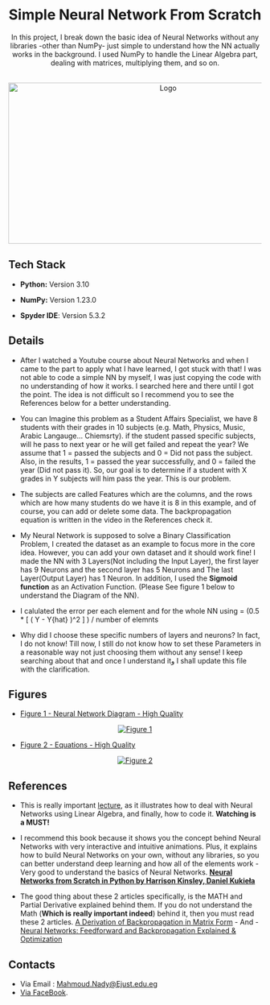
<h1 align="center">Simple Neural Network From Scratch</h1>
<div>
  <p align="center">
    In this project, I break down the basic idea of Neural Networks without any libraries -other than NumPy- just simple to understand how the NN actually works in the background. I used NumPy to handle the Linear Algebra part, dealing with matrices, multiplying them, and so on. 
    <br />
  </p>
</div>

<br />
<div align="center">
  <a href="https://i.imgur.com/uSRVsmx.png">
    <img src="https://i.imgur.com/uSRVsmx.png" alt="Logo" width="620" height="320">
  </a>

<br />
</div>

## Tech Stack

* **Python:** Version 3.10

* **NumPy:** Version 1.23.0

* **Spyder IDE**: Version 5.3.2

## Details

* After I watched a Youtube course about Neural Networks and when I came to the part to apply what I have learned, I got stuck with that! I was not able to code a simple NN by myself, I was just copying the code with no understanding of how it works. I searched here and there until I got the point. The idea is not difficult so I recommend you to see the References below for a better understanding.

* You can Imagine this problem as a Student Affairs Specialist, we have 8 students with their grades in 10 subjects (e.g. Math, Physics, Music, Arabic Langauge... Chiemsrty). if the student passed specific subjects, will he pass to next year or he will get failed and repeat the year? We assume that 1 = passed the subjects and 0 = Did not pass the subject. Also, in the results, 1 = passed the year successfully, and 0 = failed the year (Did not pass it). So, our goal is to determine if a student with X grades in Y subjects will him pass the year. This is our problem.

* The subjects are called Features which are the columns, and the rows which are how many students do we have it is 8 in this example, and of course, you can add or delete some data. The backpropagation equation is written in the video in the References check it.

* My Neural Network is supposed to solve a Binary Classification Problem, I created the dataset as an example to focus more in the core idea. However, you can add your own dataset and it should work fine! I made the NN with 3 Layers(Not including the Input Layer), the first layer has 9 Neurons and the second layer has 5 Neurons and The last Layer(Output Layer) has 1 Neuron. In addition, I used the __Sigmoid function__ as an Activation Function. (Please See figure 1 below to understand the Diagram of the NN).

* I calulated the error per each element and for the whole NN using = (0.5 * [ ( Y - Y{hat} )^2 ] ) / number of elemnts

* Why did I choose these specific numbers of layers and neurons? In fact, I do not know! Till now, I still do not know how to set these Parameters in a reasonable way not just choosing them without any sense! I keep searching about that and once I understand itو I shall update this file with the clarification.

## Figures
* [Figure 1 - Neural Network Diagram - High Quality](https://i.imgur.com/ZYPjIko.png) 
 <div align="center">
  <a href="https://i.imgur.com/ZYPjIko.png">
    <img src="https://i.imgur.com/ZYPjIko.png" alt="Figure 1">
  </a>
</div>

* [Figure 2 - Equations - High Quality](https://i.imgur.com/ZYPjIko.png) 
 <div align="center">
  <a href="https://i.imgur.com/qgOu7dk.png">
    <img src="https://i.imgur.com/qgOu7dk.png" alt="Figure 2">
  </a>
  </div>


## References

*  This is really important [lecture](https://www.youtube.com/watch?v=3UFgAaJibjg), as it illustrates how to deal with Neural Networks using Linear Algebra, and finally, how to code it. __Watching is a MUST!__

*  I recommend this book because it shows you the concept behind Neural Networks with very interactive and intuitive animations. Plus, it explains how to build Neural Networks on your own, without any libraries, so you can better understand deep learning and how all of the elements work - Very good to understand the basics of Neural Networks. __[Neural Networks from Scratch in Python
by Harrison Kinsley, Daniel Kukieła](https://nnfs.io/)__

*  The good thing about these 2 articles specifically, is the MATH and Partial Derivative explained behind them. If you do not understand the Math (__Which is really important indeed__) behind it, then you must read these 2 articles. [A Derivation of Backpropagation in Matrix Form](https://sudeepraja.github.io/Neural/) -  And - [Neural Networks: Feedforward and Backpropagation Explained & Optimization](https://mlfromscratch.com/neural-networks-explained/#/)


## Contacts
* Via Email : Mahmoud.Nady@Ejust.edu.eg
* [Via FaceBook]( https://www.facebook.com/MND919/ ).







